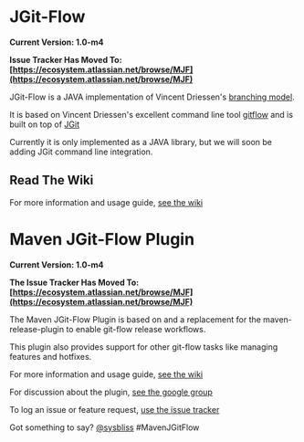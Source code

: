 # JGit-Flow

**Current Version: 1.0-m4**

**Issue Tracker Has Moved To: [https://ecosystem.atlassian.net/browse/MJF](https://ecosystem.atlassian.net/browse/MJF)**

JGit-Flow is a JAVA implementation of Vincent Driessen's [branching model](http://nvie.com/git-model "original
blog post").

It is based on Vincent Driessen's excellent command line tool [gitflow](https://github.com/nvie/gitflow) and is built on top of [JGit](http://eclipse.org/jgit/)

Currently it is only implemented as a JAVA library, but we will soon be adding JGit command line integration.

## Read The Wiki
For more information and usage guide, [see the wiki](https://bitbucket.org/atlassian/jgit-flow/wiki)

# Maven JGit-Flow Plugin

**Current Version: 1.0-m4**

**The Issue Tracker Has Moved To: [https://ecosystem.atlassian.net/browse/MJF](https://ecosystem.atlassian.net/browse/MJF)**

The Maven JGit-Flow Plugin is based on and a replacement for the maven-release-plugin to enable git-flow release workflows.

This plugin also provides support for other git-flow tasks like managing features and hotfixes.

For more information and usage guide, [see the wiki](https://bitbucket.org/atlassian/jgit-flow/wiki)

For discussion about the plugin, [see the google group](https://groups.google.com/forum/#!forum/maven-jgitflow-users)

To log an issue or feature request, [use the issue tracker](https://ecosystem.atlassian.net/browse/MJF)

Got something to say?  [@sysbliss](https://twitter.com/sysbliss) #MavenJGitFlow